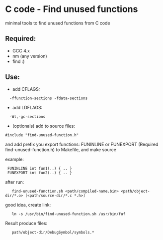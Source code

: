 # C code - Find unused functions

minimal tools to find unused functions from C code

## Required:

- GCC 4.x
- nm (any version)
- find :)

## Use:

  - add CFLAGS:
```
  -ffunction-sections -fdata-sections
```
  - add LDFLAGS:
```
  -Wl,-gc-sections
```
  - (optionals) add to source files:
  
```
#include "find-unused-function.h"
```

and add prefix you export functions: FUNINLINE or FUNEXPORT (Required find-unused-function.h)
to Makefile, and make source

example:

```
 FUNINLINE int fun1(..) { .. }
 FUNEXPORT int fun2(..) { .. }
```

after run:
    
```
   find-unused-function.sh <path/compiled-name.bin> <path/object-dir/*.o> [<path/source-dir/*.c *.h>]
```
good idea, create link:

```
   ln -s /usr/bin/find-unused-function.sh /usr/bin/fuf
```
Result produce files:

```
   path/object-dir/DebugSymbol/symbols.*
```

